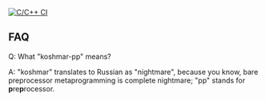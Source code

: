 [![C/C++ CI](https://github.com/Hirrolot/koshmar-pp/workflows/C/C++%20CI/badge.svg)](https://github.com/Hirrolot/koshmar-pp/actions)

## FAQ

Q: What "koshmar-pp" means?

A: "koshmar" translates to Russian as "nightmare", because you know, bare preprocessor metaprogramming is complete nightmare; "pp" stands for **p**re**p**rocessor.
